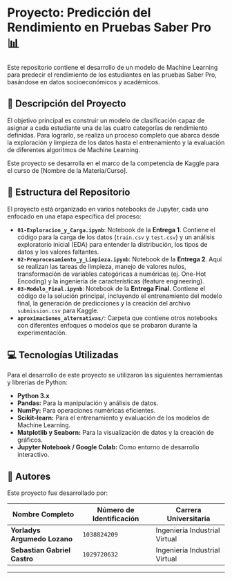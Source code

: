 # Proyecto: Predicción del Rendimiento en Pruebas Saber Pro 📊

Este repositorio contiene el desarrollo de un modelo de Machine Learning para predecir el rendimiento de los estudiantes en las pruebas Saber Pro, basándose en datos socioeconómicos y académicos.

## 📝 Descripción del Proyecto

El objetivo principal es construir un modelo de clasificación capaz de asignar a cada estudiante una de las cuatro categorías de rendimiento definidas. Para lograrlo, se realiza un proceso completo que abarca desde la exploración y limpieza de los datos hasta el entrenamiento y la evaluación de diferentes algoritmos de Machine Learning.

Este proyecto se desarrolla en el marco de la competencia de Kaggle para el curso de [Nombre de la Materia/Curso].

## 📂 Estructura del Repositorio

El proyecto está organizado en varios notebooks de Jupyter, cada uno enfocado en una etapa específica del proceso:

*   **`01-Exploracion_y_Carga.ipynb`**: Notebook de la **Entrega 1**. Contiene el código para la carga de los datos (`train.csv` y `test.csv`) y un análisis exploratorio inicial (EDA) para entender la distribución, los tipos de datos y los valores faltantes.
*   **`02-Preprocesamiento_y_Limpieza.ipynb`**: Notebook de la **Entrega 2**. Aquí se realizan las tareas de limpieza, manejo de valores nulos, transformación de variables categóricas a numéricas (ej. One-Hot Encoding) y la ingeniería de características (feature engineering).
*   **`03-Modelo_Final.ipynb`**: Notebook de la **Entrega Final**. Contiene el código de la solución principal, incluyendo el entrenamiento del modelo final, la generación de predicciones y la creación del archivo `submission.csv` para Kaggle.
*   **`aproximaciones_alternativas/`**: Carpeta que contiene otros notebooks con diferentes enfoques o modelos que se probaron durante la experimentación.

## 💻 Tecnologías Utilizadas

Para el desarrollo de este proyecto se utilizaron las siguientes herramientas y librerías de Python:

*   **Python 3.x**
*   **Pandas:** Para la manipulación y análisis de datos.
*   **NumPy:** Para operaciones numéricas eficientes.
*   **Scikit-learn:** Para el entrenamiento y evaluación de los modelos de Machine Learning.
*   **Matplotlib y Seaborn:** Para la visualización de datos y la creación de gráficos.
*   **Jupyter Notebook / Google Colab:** Como entorno de desarrollo interactivo.

## 👥 Autores

Este proyecto fue desarrollado por:

| Nombre Completo             | Número de Identificación | Carrera Universitaria              |
| --------------------------- | ------------------------ | ---------------------------------- |
| **Yorladys Argumedo Lozano**  | `1038824209`             | Ingeniería Industrial Virtual      |
| **Sebastian Gabriel Castro**| `1029720632`             | Ingeniería Industrial Virtual      |

---
